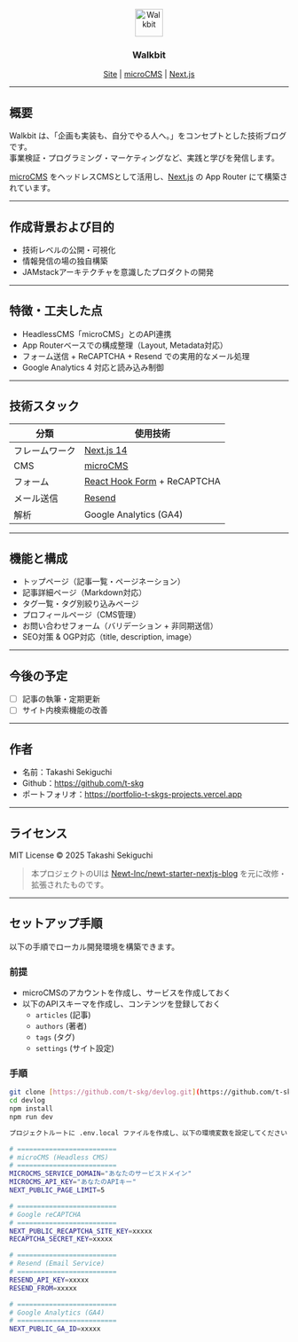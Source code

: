 <p align="center">
  <a href="https://devlog-amber.vercel.app/">
    <img src="/public/favicon.ico" alt="Walkbit" width="50" />
  </a>
</p>
<h3 align="center">
  Walkbit
</h3>
<p align="center">
  <a href="https://devlog-amber.vercel.app/">Site</a> | <a href="https://microcms.io/">microCMS</a> | <a href="https://nextjs.org/">Next.js</a>
</p>

---

## 概要

Walkbit は、「企画も実装も、自分でやる人へ。」をコンセプトとした技術ブログです。  
事業検証・プログラミング・マーケティングなど、実践と学びを発信します。

[microCMS](https://microcms.io/) をヘッドレスCMSとして活用し、[Next.js](https://nextjs.org/) の App Router にて構築されています。

---

## 作成背景および目的

- 技術レベルの公開・可視化
- 情報発信の場の独自構築
- JAMstackアーキテクチャを意識したプロダクトの開発

---

## 特徴・工夫した点

- HeadlessCMS「microCMS」とのAPI連携
- App Routerベースでの構成整理（Layout, Metadata対応）
- フォーム送信 + ReCAPTCHA + Resend での実用的なメール処理
- Google Analytics 4 対応と読み込み制御

---

## 技術スタック

| 分類           | 使用技術                                                    |
| -------------- | ----------------------------------------------------------- |
| フレームワーク | [Next.js 14](https://nextjs.org/)                           |
| CMS            | [microCMS](https://microcms.io/)                            |
| フォーム       | [React Hook Form](https://react-hook-form.com/) + ReCAPTCHA |
| メール送信     | [Resend](https://resend.com/)                               |
| 解析           | Google Analytics (GA4)                                      |

---

## 機能と構成

- トップページ（記事一覧・ページネーション）
- 記事詳細ページ（Markdown対応）
- タグ一覧・タグ別絞り込みページ
- プロフィールページ（CMS管理）
- お問い合わせフォーム（バリデーション + 非同期送信）
- SEO対策 & OGP対応（title, description, image）

---

## 今後の予定

- [ ] 記事の執筆・定期更新
- [ ] サイト内検索機能の改善

---

## 作者

- 名前：Takashi Sekiguchi
- Github：https://github.com/t-skg
- ポートフォリオ：https://portfolio-t-skgs-projects.vercel.app

---

## ライセンス

MIT License
© 2025 Takashi Sekiguchi

> 本プロジェクトのUIは [Newt-Inc/newt-starter-nextjs-blog](https://github.com/Newt-Inc/newt-starter-nextjs-blog) を元に改修・拡張されたものです。

---

## セットアップ手順

以下の手順でローカル開発環境を構築できます。

### 前提

- microCMSのアカウントを作成し、サービスを作成しておく
- 以下のAPIスキーマを作成し、コンテンツを登録しておく
  - `articles` (記事)
  - `authors` (著者)
  - `tags` (タグ)
  - `settings` (サイト設定)

### 手順

```bash
git clone [https://github.com/t-skg/devlog.git](https://github.com/t-skg/devlog.git)
cd devlog
npm install
npm run dev

プロジェクトルートに .env.local ファイルを作成し、以下の環境変数を設定してください（テンプレートは .env.local.example 参照）：

# =========================
# microCMS (Headless CMS)
# =========================
MICROCMS_SERVICE_DOMAIN="あなたのサービスドメイン"
MICROCMS_API_KEY="あなたのAPIキー"
NEXT_PUBLIC_PAGE_LIMIT=5

# =========================
# Google reCAPTCHA
# =========================
NEXT_PUBLIC_RECAPTCHA_SITE_KEY=xxxxx
RECAPTCHA_SECRET_KEY=xxxxx

# =========================
# Resend (Email Service)
# =========================
RESEND_API_KEY=xxxxx
RESEND_FROM=xxxxx

# =========================
# Google Analytics (GA4)
# =========================
NEXT_PUBLIC_GA_ID=xxxxx
```
